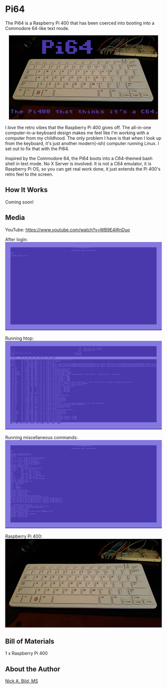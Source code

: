 # Pi64

The Pi64 is a Raspberry Pi 400 that has been coerced into booting into a Commodore 64-like text mode.

<p align="center">
<img src="https://raw.githubusercontent.com/nickbild/pi-64/main/media/teaser.gif">
</p>

I *love* the retro vibes that the Raspberry Pi 400 gives off.  The all-in-one computer-in-a-keyboard design makes me feel like I'm working with a computer from my childhood.  The only problem I have is that when I look up from the keyboard, it's just another modern(-ish) computer running Linux.  I set out to fix that with the Pi64.

Inspired by the Commodore 64, the Pi64 boots into a C64-themed bash shell in text mode.  No X Server is involved.  It is not a C64 emulator, it is Raspberry Pi OS, so you can get real work done, it just extends the Pi 400's retro feel to the screen.

## How It Works

Coming soon!

## Media

YouTube: https://www.youtube.com/watch?v=WB9E4iRnDuo

After login:
![login](https://raw.githubusercontent.com/nickbild/pi-64/main/media/start.png)

Running htop:
![htop](https://raw.githubusercontent.com/nickbild/pi-64/main/media/htop.png)

Running miscellaneous commands:
![misc](https://raw.githubusercontent.com/nickbild/pi-64/main/media/misc_commands.png)

Raspberry Pi 400:
![pi400](https://raw.githubusercontent.com/nickbild/pi-64/main/media/pi400.jpg)

## Bill of Materials

1 x Raspberry Pi 400

## About the Author

[Nick A. Bild, MS](https://nickbild79.firebaseapp.com/#!/)
